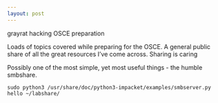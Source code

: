 ```yaml
---
layout: post
---
```

grayrat hacking
OSCE preparation

Loads of topics covered while preparing for the OSCE. A general public share of all the great resources I’ve come across.
Sharing is caring

Possibly one of the most simple, yet most useful things - the humble smbshare.
```
sudo python3 /usr/share/doc/python3-impacket/examples/smbserver.py hello ~/labshare/
```
